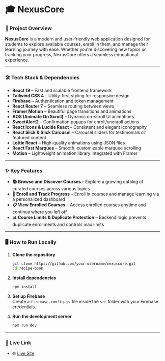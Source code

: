 
# 🎓 NexusCore

### 📝 Project Overview  
**NexusCore** is a modern and user-friendly web application designed for students to explore available courses, enroll in them, and manage their learning journey with ease. Whether you're discovering new topics or tracking your progress, NexusCore offers a seamless educational experience.

---

### 🛠 Tech Stack & Dependencies  
- **React 19** – Fast and scalable frontend framework  
- **Tailwind CSS 4** – Utility-first styling for responsive design  
- **Firebase** – Authentication and token management  
- **React Router 7** – Seamless routing between views  
- **Framer Motion** – Beautiful page transitions and animations  
- **AOS (Animate On Scroll)** – Dynamic on-scroll UI animations  
- **SweetAlert2** – Confirmation popups for enroll/unenroll actions  
- **React Icons & Lucide React** – Consistent and elegant iconography  
- **React Slick & Slick Carousel** – Carousel sliders for testimonials or featured content  
- **Lottie React** – High-quality animations using JSON files  
- **React Fast Marquee** – Smooth, customizable marquee scrolling  
- **Motion** – Lightweight animation library integrated with Framer

---

### ✨ Key Features  
- **📚 Browse and Discover Courses** – Explore a growing catalog of curated courses across various topics  
- **📝 Enroll and Track Progress** – Enroll in courses and manage learning via a personalized dashboard  
- **📋 View Enrolled Courses** – Access enrolled courses anytime and continue where you left off  
- **📊 Course Limits & Duplicate Protection** – Backend logic prevents duplicate enrollments and controls max limits

---

### 🖥️ How to Run Locally  

1. **Clone the repository**
   ```bash
   git clone https://github.com/your-username/nexuscore.git  
   cd recipe-book
   ```

2. **Install dependencies**
   ```bash
   npm install
   ```

3. **Set up Firebase**  
   Create a `firebase.config.js` file inside the `src` folder with your Firebase credentials.

4. **Run the development server**
   ```bash
   npm run dev
   ```

---

### 🔗 Live Link  
- 🌐 [Live Site](https://effervescent-centaur-5a4b64.netlify.app)
